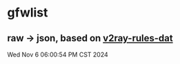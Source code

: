 # gfwlist
## raw -> json, based on [v2ray-rules-dat](https://github.com/Loyalsoldier/v2ray-rules-dat)
Wed Nov  6 06:00:54 PM CST 2024

